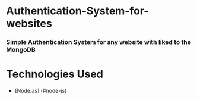 # Authentication-System-for-websites
### Simple Authentication System for any website with liked to the MongoDB

# Technologies Used
* [Node.Js] (#node-js)
